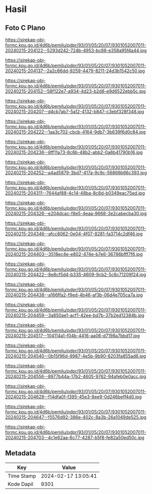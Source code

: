 # Hasil

## Foto C Plano

https://sirekap-obj-formc.kpu.go.id/4d6b/pemilu/pdpr/93/01/05/20/07/9301052007011-20240215-204122--5293d242-724b-4953-bc88-e358a95f4a44.jpg

https://sirekap-obj-formc.kpu.go.id/4d6b/pemilu/pdpr/93/01/05/20/07/9301052007011-20240215-204137--2a2c86dd-9259-4479-8211-24d3b1542c50.jpg

https://sirekap-obj-formc.kpu.go.id/4d6b/pemilu/pdpr/93/01/05/20/07/9301052007011-20240215-204152--58f122e7-a934-4d23-b2d8-e9d6522ebb5c.jpg

https://sirekap-obj-formc.kpu.go.id/4d6b/pemilu/pdpr/93/01/05/20/07/9301052007011-20240215-204207--d4cb7ab7-5a12-4132-b847-c3ebf328f348.jpg

https://sirekap-obj-formc.kpu.go.id/4d6b/pemilu/pdpr/93/01/05/20/07/9301052007011-20240215-204222--1aa3c702-cbcb-4164-9db7-3b639f6d0c84.jpg

https://sirekap-obj-formc.kpu.go.id/4d6b/pemilu/pdpr/93/01/05/20/07/9301052007011-20240215-204236--8ff11a73-8c6b-48b2-abb2-0a6b41790b16.jpg

https://sirekap-obj-formc.kpu.go.id/4d6b/pemilu/pdpr/93/01/05/20/07/9301052007011-20240215-204252--a4ad5879-3bd7-417a-9c9c-56866b66c393.jpg

https://sirekap-obj-formc.kpu.go.id/4d6b/pemilu/pdpr/93/01/05/20/07/9301052007011-20240215-204311--7644af88-4c14-48ba-8c8d-b0349eac75ed.jpg

https://sirekap-obj-formc.kpu.go.id/4d6b/pemilu/pdpr/93/01/05/20/07/9301052007011-20240215-204326--e204dcac-f8e5-4eaa-9668-3e2cabecba30.jpg

https://sirekap-obj-formc.kpu.go.id/4d6b/pemilu/pdpr/93/01/05/20/07/9301052007011-20240215-204346--afcc8062-0e04-4f07-8281-fa3714c2df46.jpg

https://sirekap-obj-formc.kpu.go.id/4d6b/pemilu/pdpr/93/01/05/20/07/9301052007011-20240215-204403--3518ec4e-e802-474e-b7e6-36786bfff7f6.jpg

https://sirekap-obj-formc.kpu.go.id/4d6b/pemilu/pdpr/93/01/05/20/07/9301052007011-20240215-204422--8e8cf5d4-b335-4609-9cb2-5c6c71209f24.jpg

https://sirekap-obj-formc.kpu.go.id/4d6b/pemilu/pdpr/93/01/05/20/07/9301052007011-20240215-204438--a166ffa2-f9ed-4b46-af3b-06d4e705ca7a.jpg

https://sirekap-obj-formc.kpu.go.id/4d6b/pemilu/pdpr/93/01/05/20/07/9301052007011-20240215-204459--3a850ae1-acf1-42ee-bd7b-37b2ed12384b.jpg

https://sirekap-obj-formc.kpu.go.id/4d6b/pemilu/pdpr/93/01/05/20/07/9301052007011-20240215-204517--104114a1-f04b-4416-aa06-d7198a7bbd17.jpg

https://sirekap-obj-formc.kpu.go.id/4d6b/pemilu/pdpr/93/01/05/20/07/9301052007011-20240215-204540--0b15f96d-9987-4e5b-9b90-6203fa855ad6.jpg

https://sirekap-obj-formc.kpu.go.id/4d6b/pemilu/pdpr/93/01/05/20/07/9301052007011-20240215-204556--8977b44a-17b2-4605-9762-94afeb0e0acc.jpg

https://sirekap-obj-formc.kpu.go.id/4d6b/pemilu/pdpr/93/01/05/20/07/9301052007011-20240215-204629--f14dfa0f-f395-45e3-8ee9-0d246beff4d0.jpg

https://sirekap-obj-formc.kpu.go.id/4d6b/pemilu/pdpr/93/01/05/20/07/9301052007011-20240215-204647--f5576d92-386e-402c-8a3b-26a1049de525.jpg

https://sirekap-obj-formc.kpu.go.id/4d6b/pemilu/pdpr/93/01/05/20/07/9301052007011-20240215-204703--4c1e62aa-6c77-4287-b5f8-fe82a50ed50c.jpg


## Metadata

| Key        | Value               |
| ---------- | ------------------- |
| Time Stamp | 2024-02-17 13:05:41 |
| Kode Dapil | 9301                |



